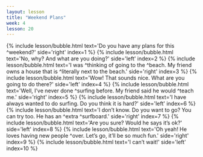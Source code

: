 ```yaml
---
layout: lesson
title: "Weekend Plans"
week: 4
lesson: 20
---
```


{% include lesson/bubble.html text='Do you have any plans for this ^weekend?' side='right' index=1 %}
{% include lesson/bubble.html text='No, why? And what are you doing?' side='left' index=2 %}
{% include lesson/bubble.html text='I was ^thinking of going to the ^beach. My friend owns a house that is ^literally next to the beach.' side='right' index=3 %}
{% include lesson/bubble.html text='Wow! That sounds nice. What are you going to do there?' side='left' index=4 %}
{% include lesson/bubble.html text='Well, I&rsquo;ve never done ^surfing before. My friend said he would ^teach me.' side='right' index=5 %}
{% include lesson/bubble.html text='I have always wanted to do surfing. Do you think it is hard?' side='left' index=6 %}
{% include lesson/bubble.html text='I don&rsquo;t know. Do you want to go? You can try too. He has an ^extra ^surfboard.' side='right' index=7 %}
{% include lesson/bubble.html text='Are you sure? Would he says it&rsquo;s ok?' side='left' index=8 %}
{% include lesson/bubble.html text='Oh yeah! He loves having new people ^over. Let&rsquo;s go, it&rsquo;ll be so much fun.' side='right' index=9 %}
{% include lesson/bubble.html text='I can&rsquo;t wait!' side='left' index=10 %}
